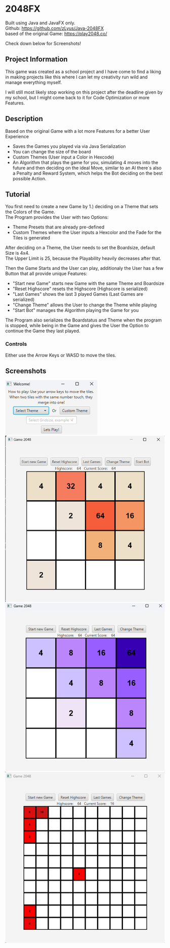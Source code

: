 # 2048FX

Built using Java and JavaFX only. <br>
Github:
https://github.com/zLyus/Java-2048FX <br>
based of the original Game:
https://play2048.co/

Check down below for Screenshots!

## Project Information
This game was created as a school project and I have come to find a liking in making projects like this where I can let my creativity run wild and manage everything myself.
<br>

I will still most likely stop working on this project after the deadline given by my school, but I might come back to it for Code Optimization or more Features.

## Description
Based on the original Game with a lot more Features for a better User Experience <br>
- Saves the Games you played via via Java Serialization
- You can change the size of the board
- Custom Themes (User input a Color in Hexcode)
- An Algorithm that plays the game for you, simulating 4 moves into the future and then deciding on the ideal Move,
  similar to an AI there´s also a Penalty and Reward System, which helps the Bot deciding on the best possible Action.

## Tutorial

You first need to create a new Game by 1.) deciding on a Theme that sets the Colors of the Game. <br>
The Program provides the User with two Options:
- Theme Presets that are already pre-defined
- Custom Themes where the User inputs a Hexcolor and the Fade for the Tiles is generated

After deciding on a Theme, the User needs to set the Boardsize, default Size is 4x4. <br>
The Upper Limit is 25, because the Playability heavily decreases after that.

Then the Game Starts and the User can play, additionaly the User has a few Button that all provide unique Features:
- "Start new Game" starts new Game with the same Theme and Boardsize
- "Reset Highscore" resets the Highscore (Highscore is serialized)
- "Last Games" shows the last 3 played Games (Last Games are serialized)
- "Change Theme" allows the User to change the Theme while playing
- "Start Bot" manages the Algorithm playing the Game for you

The Program also serializes the Boardstatus and Theme when the program is stopped, while being in the Game
and gives the User the Option to continue the Game they last played.



### Controls
Either use the Arrow Keys or WASD to move the tiles. <br>

## Screenshots
![alt Screenshot1](https://raw.githubusercontent.com/zLyus/Java-2048FX/master/src/main/resources/imgs/Sc1.png) <br>
![alt Screenshot2](https://raw.githubusercontent.com/zLyus/Java-2048FX/master/src/main/resources/imgs/Sc2.png) <br>
![alt Screenshot3](https://raw.githubusercontent.com/zLyus/Java-2048FX/master/src/main/resources/imgs/Sc3.png) <br>
![alt Screenshot4](https://raw.githubusercontent.com/zLyus/Java-2048FX/master/src/main/resources/imgs/Sc4.png) <br>

